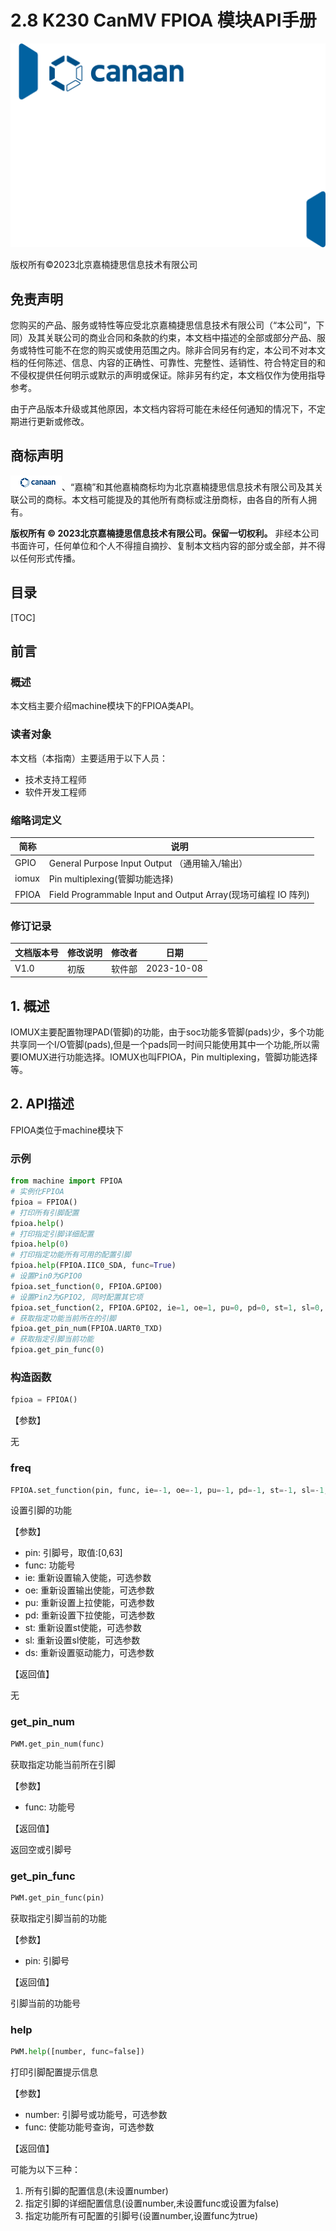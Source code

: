 # 2.8 K230 CanMV FPIOA 模块API手册

![cover](../images/canaan-cover.png)

版权所有©2023北京嘉楠捷思信息技术有限公司

<div style="page-break-after:always"></div>

## 免责声明

您购买的产品、服务或特性等应受北京嘉楠捷思信息技术有限公司（“本公司”，下同）及其关联公司的商业合同和条款的约束，本文档中描述的全部或部分产品、服务或特性可能不在您的购买或使用范围之内。除非合同另有约定，本公司不对本文档的任何陈述、信息、内容的正确性、可靠性、完整性、适销性、符合特定目的和不侵权提供任何明示或默示的声明或保证。除非另有约定，本文档仅作为使用指导参考。

由于产品版本升级或其他原因，本文档内容将可能在未经任何通知的情况下，不定期进行更新或修改。

## 商标声明

![logo](../images/logo.png)、“嘉楠”和其他嘉楠商标均为北京嘉楠捷思信息技术有限公司及其关联公司的商标。本文档可能提及的其他所有商标或注册商标，由各自的所有人拥有。

**版权所有 © 2023北京嘉楠捷思信息技术有限公司。保留一切权利。**
非经本公司书面许可，任何单位和个人不得擅自摘抄、复制本文档内容的部分或全部，并不得以任何形式传播。

<div style="page-break-after:always"></div>

## 目录

[TOC]

## 前言

### 概述

本文档主要介绍machine模块下的FPIOA类API。

### 读者对象

本文档（本指南）主要适用于以下人员：

- 技术支持工程师
- 软件开发工程师

### 缩略词定义

| 简称 | 说明 |
| ---- | ---- |
| GPIO  | General Purpose Input Output （通用输入/输出）  |
| iomux | Pin multiplexing(管脚功能选择) |
| FPIOA | Field Programmable Input and Output Array(现场可编程 IO 阵列) |

### 修订记录

| 文档版本号 | 修改说明 | 修改者     | 日期       |
| ---------- | -------- | ---------- | ---------- |
| V1.0       | 初版     | 软件部 | 2023-10-08 |

## 1. 概述

IOMUX主要配置物理PAD(管脚)的功能，由于soc功能多管脚(pads)少，多个功能共享同一个I/O管脚(pads),但是一个pads同一时间只能使用其中一个功能,所以需要IOMUX进行功能选择。IOMUX也叫FPIOA，Pin multiplexing，管脚功能选择等。

## 2. API描述

FPIOA类位于machine模块下

### 示例

```python
from machine import FPIOA
# 实例化FPIOA
fpioa = FPIOA()
# 打印所有引脚配置
fpioa.help()
# 打印指定引脚详细配置
fpioa.help(0)
# 打印指定功能所有可用的配置引脚
fpioa.help(FPIOA.IIC0_SDA, func=True)
# 设置Pin0为GPIO0
fpioa.set_function(0, FPIOA.GPIO0)
# 设置Pin2为GPIO2, 同时配置其它项
fpioa.set_function(2, FPIOA.GPIO2, ie=1, oe=1, pu=0, pd=0, st=1, sl=0, ds=7)
# 获取指定功能当前所在的引脚
fpioa.get_pin_num(FPIOA.UART0_TXD)
# 获取指定引脚当前功能
fpioa.get_pin_func(0)
```

### 构造函数

```python
fpioa = FPIOA()
```

【参数】

无

### freq

```python
FPIOA.set_function(pin, func, ie=-1, oe=-1, pu=-1, pd=-1, st=-1, sl=-1, ds=-1)
```

设置引脚的功能

【参数】

- pin: 引脚号，取值:[0,63]
- func: 功能号
- ie: 重新设置输入使能，可选参数
- oe: 重新设置输出使能，可选参数
- pu: 重新设置上拉使能，可选参数
- pd: 重新设置下拉使能，可选参数
- st: 重新设置st使能，可选参数
- sl: 重新设置sl使能，可选参数
- ds: 重新设置驱动能力，可选参数

【返回值】

无

### get_pin_num

```python
PWM.get_pin_num(func)
```

获取指定功能当前所在引脚

【参数】

- func: 功能号

【返回值】

返回空或引脚号

### get_pin_func

```python
PWM.get_pin_func(pin)
```

获取指定引脚当前的功能

【参数】

- pin: 引脚号

【返回值】

引脚当前的功能号

### help

```python
PWM.help([number, func=false])
```

打印引脚配置提示信息

【参数】

- number: 引脚号或功能号，可选参数
- func: 使能功能号查询，可选参数

【返回值】

可能为以下三种：

1. 所有引脚的配置信息(未设置number)
1. 指定引脚的详细配置信息(设置number,未设置func或设置为false)
1. 指定功能所有可配置的引脚号(设置number,设置func为true)
